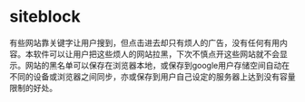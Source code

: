 # siteblock
有些网站靠关键字让用户搜到，但点击进去却只有烦人的广告，没有任何有用内容。本软件可以让用户把这些烦人的网站拉黑，下次不慎点开这些网站就不会显示。网站的黑名单可以保存在浏览器本地，或保存到google用户存储空间自动在不同的设备或浏览器之间同步，亦或保存到用户自己设定的服务器上达到没有容量限制的好处。